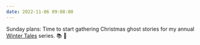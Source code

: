 ```yaml
---
date: 2022-11-06 09:08:00
---
```


Sunday plans: Time to start gathering Christmas ghost stories for my annual [Winter Tales](https://multoghost.wordpress.com/winter-tales/) series. 📚 👻
